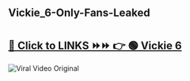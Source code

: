 
 ## Vickie_6-Only-Fans-Leaked

# <h2><a href="https://clipsfans.com/Vickie_6&ref=git">🔗 Click to LINKS ⏩⏩ 👉 🟢 Vickie 6 </a></h2>

<a href="https://clipsfans.com/Vickie_6&ref=git" rel="nofollow" data-target="animated-image.originalLink"><img src="https://i.ibb.co.com/xMMVF88/686577567.gif" alt="Viral Video Original" style="max-width: 100%; display: inline-block;" data-target="animated-image.originalImage"></a>
